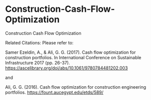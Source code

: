 # Construction-Cash-Flow-Optimization
Construction Cash Flow Optimization

Related Citations:
Please refer to:

Samer Ezeldin, A., & Ali, G. G. (2017). Cash flow optimization for construction portfolios. In International Conference on Sustainable Infrastructure 2017 (pp. 26-37).
https://ascelibrary.org/doi/abs/10.1061/9780784481202.003

and 

Ali, G. G. (2016). Cash flow optimization for construction engineering portfolios.
https://fount.aucegypt.edu/etds/589/
